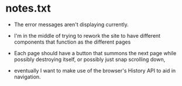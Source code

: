 # notes.txt

* The error messages aren't displaying currently.

* I'm in the middle of trying to rework the site to have different components that function as the different pages
* Each page should have a button that summons the next page while possibly destroying itself, or possibly just snap scrolling down,
* eventually I want to make use of the browser's History API to aid in navigation.